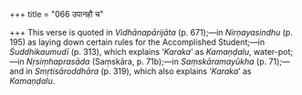 +++
title = "066 उपानहौ च"

+++
This verse is quoted in *Vidhānapārijāta* (p. 671);—in *Nirṇayasindhu*
(p. 195) as laying down certain rules for the Accomplished Student;—in
*Śuddhikaumudī* (p. 313), which explains ‘*Karaka*’ as *Kamaṇḍalu*,
water-pot;—in *Nṛsiṃhaprasāda* (Saṃskāra, p. 71b);—in *Saṃskāramayūkha*
(p. 71);—and in *Smṛtisāroddhāra* (p. 319), which also explains
‘*Karaka*’ as *Kamaṇḍalu*.


